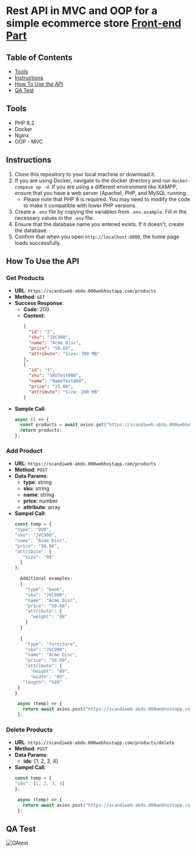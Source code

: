 # Rest API in MVC and OOP for a simple ecommerce store [Front-end Part](https://github.com/AbdelwahabTop/scandiweb-ui)

## Table of Contents
- [Tools](#tools)
- [Instructions](#instructions)
- [How To Use the API](#how-to-use-the-api)
- [QA Test](#qa-test)

## Tools
- PHP 8.2
- Docker
- Nginx
- OOP - MVC

## Instructions
1. Clone this repository to your local machine or download it.
2. If you are using Docker, navigate to the docker directory and run `docker-compose up -d`. If you are using a different environment like XAMPP, ensure that you have a web server (Apache), PHP, and MySQL running.
   - Please note that PHP 8 is required. You may need to modify the code to make it compatible with lower PHP versions.
3. Create a `.env` file by copying the variables from `.env.example`. Fill in the necessary values in the `.env` file.
4. Ensure that the database name you entered exists. If it doesn't, create the database.
5. Confirm that when you open `http://localhost:8000`, the home page loads successfully.

## How To Use the API
### Get Products
- **URL**: `https://scandiweb-abdo.000webhostapp.com/products`
- **Method**: `GET`
- **Success Response**:
  - **Code**: 200
  - **Content**: 
    ```json
    {
      "id": "2",
      "sku": "JVC990",
      "name": "Acme Disc",
      "price": "50.60",
      "attribute": "Size: 700 MB"
    },
    {
      "id": "3",
      "sku": "SKUTest000",
      "name": "NameTest000",
      "price": "25.00",
      "attribute": "Size: 200 MB"
    }
    ```
- **Sample Call**:
  ```javascript
  async () => {
    const products = await axios.get("https://scandiweb-abdo.000webhostapp.com/products");
    return products;
  };

### Add Product
- **URL**: `https://scandiweb-abdo.000webhostapp.com/products`
- **Method**: `POST`
- **Data Params**:
  - **type**: string
  - **sku**: string
  - **name**: string
  - **price**: number
  - **attribute**:  array
- **Sampel Call**: 
  ```javascript
  const temp = {
  "type": "DVD",
  "sku": "JVC990",
  "name": "Acme Disc",
  "price": "50.60",
  "attribute": {
     "size": "98"
    }
  };

    Additional examples:
    {
      "type": "book",
      "sku": "JVC990",
      "name": "Acme Disc",
      "price": "50.60",
      "attribute": {
        "weight": "98"
      }
    }
   
    {
      "type": "furniture",
      "sku": "JVC990",
      "name": "Acme Disc",
      "price": "50.60",
      "attribute": {
        "height": "89",
        "width": "89",
     "length": "589"
   }
  }

   async (temp) => {
     return await axios.post("https://scandiweb-abdo.000webhostapp.com/products", JSON.stringify(temp));
   };

### Delete Products
- **URL**: `https://scandiweb-abdo.000webhostapp.com/products/delete`
- **Method**: `POST`
- **Data Params**:
  - **ids**: [1, 2, 3, 4]
- **Sampel Call**: 
  ```javascript
  const temp = {
  "ids": [1, 2, 3, 4]
  };

   async (temp) => {
     return await axios.post("https://scandiweb-abdo.000webhostapp.com/products/delete", JSON.stringify(temp));
   };

## QA Test
![QAtest](https://github.com/AbdelwahabTop/scandiweb-api/assets/106881684/c660a901-b796-4056-9764-385f6f959717)
